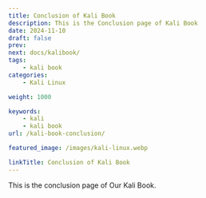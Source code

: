 ```yaml
---
title: Conclusion of Kali Book
description: This is the Conclusion page of Kali Book
date: 2024-11-10
draft: false
prev: 
next: docs/kalibook/
tags:
    - kali book
categories:
    - Kali Linux

weight: 1000

keywords:
    - kali
    - kali book
url: /kali-book-conclusion/

featured_image: /images/kali-linux.webp

linkTitle: Conclusion of Kali Book
---
```


This is the conclusion page of Our Kali Book.
